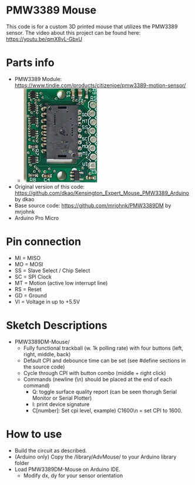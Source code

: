 # PMW3389 Mouse
This code is for a custom 3D printed mouse that utilizes the PMW3389 sensor.
The video about this project can be found here: https://youtu.be/qmX8vL-GbxU

# Parts info
* PMW3389 Module: https://www.tindie.com/products/citizenjoe/pmw3389-motion-sensor/
  * <img src="img/tindie_sensor_image.jpg" width="200" alt="PMW3360 Module Image">
* Original version of this code: https://github.com/dkao/Kensington_Expert_Mouse_PMW3389_Arduino by dkao
* Base source code: https://github.com/mrjohnk/PMW3389DM by mrjohnk
* Arduino Pro Micro

# Pin connection
* MI = MISO
* MO = MOSI
* SS = Slave Select / Chip Select
* SC = SPI Clock
* MT = Motion (active low interrupt line)
* RS = Reset
* GD = Ground
* VI = Voltage in up to +5.5V

# Sketch Descriptions
* PMW3389DM-Mouse/
  * Fully functional trackball (w. 1k polling rate) with four buttons (left, right, middle, back)
  * Default CPI and debounce time can be set (see #define sections in the source code)
  * Cycle through CPI with button combo (middle + right click)
  * Commands (newline (\n) should be placed at the end of each command)
    * Q: toggle surface quality report (can be seen thorugh Serial Monitor or Serial Plotter)
    * I: print device signature
    * C[number]: Set cpi level, example) C1600\n   = set CPI to 1600.

# How to use
  * Build the circuit as described.
  * (Arduino only) Copy the /library/AdvMouse/ to your Arduino library folder
  * Load PMW3389DM-Mouse on Arduino IDE.
    * Modify dx, dy for your sensor orientation
